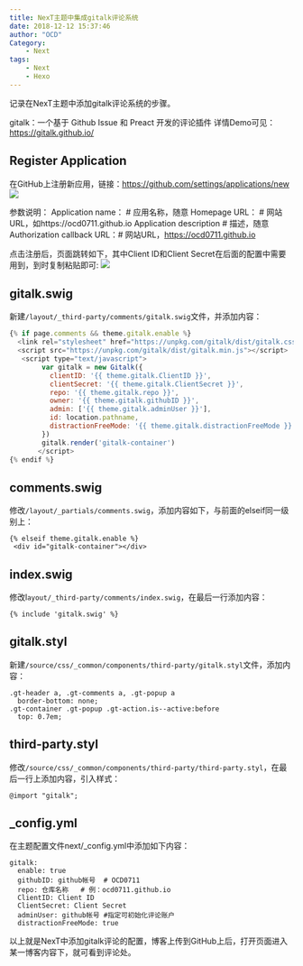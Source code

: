 ```yaml
---
title: NexT主题中集成gitalk评论系统
date: 2018-12-12 15:37:46
author: "OCD"
Category:
    - Next
tags: 
    - Next
    - Hexo
---
```


记录在NexT主题中添加gitalk评论系统的步骤。

gitalk：一个基于 Github Issue 和 Preact 开发的评论插件
详情Demo可见：https://gitalk.github.io/


## Register Application

在GitHub上注册新应用，链接：https://github.com/settings/applications/new
![](https://ws3.sinaimg.cn/large/006tNbRwgy1fy407a45v3j30iw0d93zg.jpg)

参数说明：
Application name： # 应用名称，随意
Homepage URL： # 网站URL，如https://ocd0711.github.io
Application description # 描述，随意
Authorization callback URL：# 网站URL，https://ocd0711.github.io

点击注册后，页面跳转如下，其中Client ID和Client Secret在后面的配置中需要用到，到时复制粘贴即可:
![](https://ws4.sinaimg.cn/large/006tNbRwgy1fy4087vmjmj31rl0u0wjr.jpg)


## gitalk.swig

新建`/layout/_third-party/comments/gitalk.swig`文件，并添加内容：

``` js
{% if page.comments && theme.gitalk.enable %}
  <link rel="stylesheet" href="https://unpkg.com/gitalk/dist/gitalk.css">
  <script src="https://unpkg.com/gitalk/dist/gitalk.min.js"></script>
   <script type="text/javascript">
        var gitalk = new Gitalk({
          clientID: '{{ theme.gitalk.ClientID }}',
          clientSecret: '{{ theme.gitalk.ClientSecret }}',
          repo: '{{ theme.gitalk.repo }}',
          owner: '{{ theme.gitalk.githubID }}',
          admin: ['{{ theme.gitalk.adminUser }}'],
          id: location.pathname,
          distractionFreeMode: '{{ theme.gitalk.distractionFreeMode }}'
        })
        gitalk.render('gitalk-container')           
       </script>
{% endif %}
```


## comments.swig

修改`/layout/_partials/comments.swig`，添加内容如下，与前面的elseif同一级别上：

```
{% elseif theme.gitalk.enable %}
 <div id="gitalk-container"></div>
```

## index.swig

修改l`ayout/_third-party/comments/index.swig`，在最后一行添加内容：

```
{% include 'gitalk.swig' %}
```


## gitalk.styl

新建`/source/css/_common/components/third-party/gitalk.styl`文件，添加内容：

```
.gt-header a, .gt-comments a, .gt-popup a
  border-bottom: none;
.gt-container .gt-popup .gt-action.is--active:before
  top: 0.7em;
```


## third-party.styl

修改`/source/css/_common/components/third-party/third-party.styl`，在最后一行上添加内容，引入样式：

```
@import "gitalk";
```


## _config.yml

在主题配置文件next/_config.yml中添加如下内容：

```
gitalk:
  enable: true
  githubID: github帐号  # OCD0711   
  repo: 仓库名称   # 例：ocd0711.github.io
  ClientID: Client ID
  ClientSecret: Client Secret
  adminUser: github帐号 #指定可初始化评论账户
  distractionFreeMode: true
```

以上就是NexT中添加gitalk评论的配置，博客上传到GitHub上后，打开页面进入某一博客内容下，就可看到评论处。